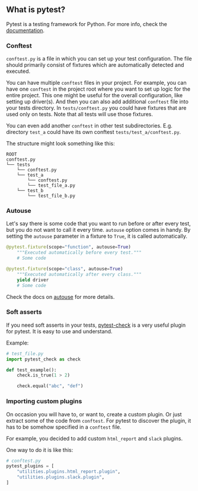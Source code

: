 ## What is pytest?

Pytest is a testing framework for Python.
For more info, check the [documentation](https://pytest.org).


### Conftest

`conftest.py` is a file in which you can set up your test configuration. 
The file should primarily consist of fixtures which are automatically detected and executed.


You can have multiple `conftest` files in your project. 
For example, you can have one `conftest` in the project root where you want to set up logic for the entire project. This one might be useful for the overall configuration, like setting up driver(s).
And then you can also add additional `conftest` file into your tests directory.
In `tests/conftest.py` you could have fixtures that are used only on tests. Note that all tests will use those fixtures.


You can even add another `conftest` in other test subdirectories.
E.g. directory `test_a` could have its own conftest `tests/test_a/conftest.py`.


The structure might look something like this:

```
ROOT
conftest.py
└── tests
    └── conftest.py
    └── test_a
        └── conftest.py
        └── test_file_a.py
    └── test_b
        └── test_file_b.py
```


### Autouse

Let's say there is some code that you want to run before or after every test, but you do not want to call it every time. `autouse` option comes in handy. By setting the `autouse` parameter in a fixture to `True`, it is called automatically.


```python
@pytest.fixture(scope="function", autouse=True)
    """Executed automatically before every test."""
    # Some code
```
    
```python
@pytest.fixture(scope="class", autouse=True)
    """Executed automatically after every class."""
    yield driver
    # Some code
```

Check the docs on [autouse](https://docs.pytest.org/fixture.html#autouse-fixtures-fixtures-you-don-t-have-to-request) for more details.


### Soft asserts

If you need soft asserts in your tests, [pytest-check](https://pypi.org/project/pytest-check/) is a very useful plugin for pytest. It is easy to use and understand.

Example:

```python
# test_file.py
import pytest_check as check

def test_example():
    check.is_true(1 > 2)

    check.equal("abc", "def")
```


### Importing custom plugins

On occasion you will have to, or want to, create a custom plugin. Or just extract some of the code from `conftest`. For pytest to discover the plugin, it has to be somehow specified in a `conftest` file.

For example, you decided to add custom `html_report` and `slack` plugins.

One way to do it is like this:

```python
# conftest.py
pytest_plugins = [
    "utilities.plugins.html_report.plugin",
    "utilities.plugins.slack.plugin",
]
```
